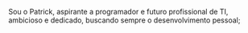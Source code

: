 Sou o Patrick, aspirante a programador e futuro profissional de TI, ambicioso e dedicado, buscando sempre o desenvolvimento pessoal; 
